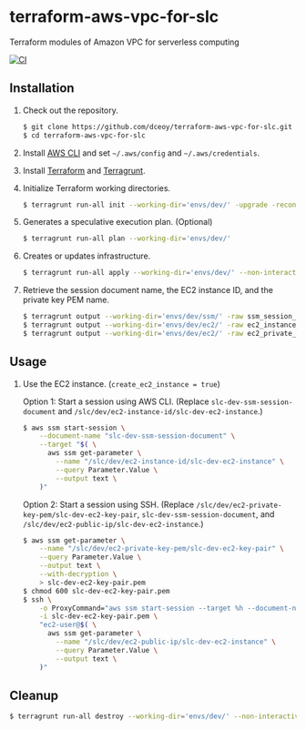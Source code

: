 terraform-aws-vpc-for-slc
=========================

Terraform modules of Amazon VPC for serverless computing

[![CI](https://github.com/dceoy/terraform-aws-vpc-for-slc/actions/workflows/ci.yml/badge.svg)](https://github.com/dceoy/terraform-aws-vpc-for-slc/actions/workflows/ci.yml)

Installation
------------

1.  Check out the repository.

    ```sh
    $ git clone https://github.com/dceoy/terraform-aws-vpc-for-slc.git
    $ cd terraform-aws-vpc-for-slc
    ````

2.  Install [AWS CLI](https://aws.amazon.com/cli/) and set `~/.aws/config` and `~/.aws/credentials`.

3.  Install [Terraform](https://www.terraform.io/) and [Terragrunt](https://terragrunt.gruntwork.io/).

4.  Initialize Terraform working directories.

    ```sh
    $ terragrunt run-all init --working-dir='envs/dev/' -upgrade -reconfigure
    ```

5.  Generates a speculative execution plan. (Optional)

    ```sh
    $ terragrunt run-all plan --working-dir='envs/dev/'
    ```

6.  Creates or updates infrastructure.

    ```sh
    $ terragrunt run-all apply --working-dir='envs/dev/' --non-interactive
    ```

7.  Retrieve the session document name, the EC2 instance ID, and the private key PEM name.

    ```sh
    $ terragrunt output --working-dir='envs/dev/ssm/' -raw ssm_session_document_name
    $ terragrunt output --working-dir='envs/dev/ec2/' -raw ec2_instance_id_ssm_parameter_name
    $ terragrunt output --working-dir='envs/dev/ec2/' -raw ec2_private_key_pem_ssm_parameter_name
    ```

Usage
-----

1.  Use the EC2 instance. (`create_ec2_instance = true`)

    Option 1:   Start a session using AWS CLI.
    (Replace `slc-dev-ssm-session-document` and `/slc/dev/ec2-instance-id/slc-dev-ec2-instance`.)

    ```sh
    $ aws ssm start-session \
        --document-name "slc-dev-ssm-session-document" \
        --target "$( \
          aws ssm get-parameter \
            --name "/slc/dev/ec2-instance-id/slc-dev-ec2-instance" \
            --query Parameter.Value \
            --output text \
        )"
    ```

    Option 2:   Start a session using SSH.
    (Replace `/slc/dev/ec2-private-key-pem/slc-dev-ec2-key-pair`, `slc-dev-ssm-session-document`, and `/slc/dev/ec2-public-ip/slc-dev-ec2-instance`.)

    ```sh
    $ aws ssm get-parameter \
        --name "/slc/dev/ec2-private-key-pem/slc-dev-ec2-key-pair" \
        --query Parameter.Value \
        --output text \
        --with-decryption \
        > slc-dev-ec2-key-pair.pem
    $ chmod 600 slc-dev-ec2-key-pair.pem
    $ ssh \
        -o ProxyCommand="aws ssm start-session --target %h --document-name slc-dev-ssm-session-document --parameters 'portNumber=%p'" \
        -i slc-dev-ec2-key-pair.pem \
        "ec2-user@$( \
          aws ssm get-parameter \
            --name "/slc/dev/ec2-public-ip/slc-dev-ec2-instance" \
            --query Parameter.Value \
            --output text \
        )"
    ```

Cleanup
-------

```sh
$ terragrunt run-all destroy --working-dir='envs/dev/' --non-interactive
```
